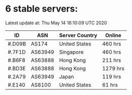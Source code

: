 # 6 stable servers:

Latest update at: Thu May 14 16:10:09 UTC 2020

| ID | ASN | Server Country | Online |
| -- | --- | -------------- | ------ |
| #.D09B | AS174 | United States | 460 hrs |
| #.7F1D | AS63949 | Singapore | 460 hrs |
| #.B6F8 | AS63888 | Hong Kong | 211 hrs |
| #.BD3E | AS63888 | Hong Kong | 1279 hrs |
| #.2A79 | AS63949 | Japan | 119 hrs |
| #.E140 | AS8100 | United States | 61 hrs |

